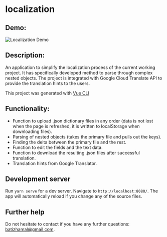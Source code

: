# localization

## Demo:
![Localization Demo](https://github.com/batizhamal/localization/assets/52880286/6017a123-0021-4b39-90a1-582623f8a37b)

## Description:
An application to simplify the localization process of the current working project. It has specifically developed method to parse through complex nested objects. The project is integrated with Google Cloud Translate API to provide the translation hints to the users.

This project was generated with [Vue CLI](https://github.com/vuejs/vue-cli)

## Functionality:

- Function to upload .json dictionary files in any order (data is not lost when the page is refreshed, it is written to localStorage when downloading files).
- Parsing of nested objects (takes the primary file and pulls out the keys).
- Finding the delta between the primary file and the rest.
- Function to edit the fields and the text data.
- Function to download the resulting .json files after successful translation.
- Translation hints from Google Translator.

## Development server
Run `yarn serve` for a dev server. Navigate to `http://localhost:8080/`. The app will automatically reload if you change any of the source files.

## Further help

Do not hesitate to contact if you have any further questions: batizhamal@gmail.com. 

